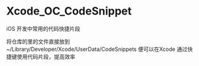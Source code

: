 # Xcode_OC_CodeSnippet
iOS 开发中常用的代码快捷片段

将仓库的里的文件直接放到 ~/Library/Developer/Xcode/UserData/CodeSnippets 
便可以在Xcode 通过快捷键使用代码片段，提高效率
